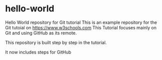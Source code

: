 # hello-world
Hello World repository for Git tutorial
This is an example repository for the Git tutoial on https://www.w3schools.com
This Tutorial focuses mainly on Git and using GitHub as its remote.

This repository is built step by step in the tutorial. 

It now includes steps for GitHub
